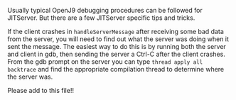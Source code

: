 <!--
Copyright (c) 2018, 2019 IBM Corp. and others

This program and the accompanying materials are made available under
the terms of the Eclipse Public License 2.0 which accompanies this
distribution and is available at https://www.eclipse.org/legal/epl-2.0/
or the Apache License, Version 2.0 which accompanies this distribution and
is available at https://www.apache.org/licenses/LICENSE-2.0.

This Source Code may also be made available under the following
Secondary Licenses when the conditions for such availability set
forth in the Eclipse Public License, v. 2.0 are satisfied: GNU
General Public License, version 2 with the GNU Classpath
Exception [1] and GNU General Public License, version 2 with the
OpenJDK Assembly Exception [2].

[1] https://www.gnu.org/software/classpath/license.html
[2] http://openjdk.java.net/legal/assembly-exception.html

SPDX-License-Identifier: EPL-2.0 OR Apache-2.0 OR GPL-2.0 WITH Classpath-exception-2.0 OR LicenseRef-GPL-2.0 WITH Assembly-exception
-->

Usually typical OpenJ9 debugging procedures can be followed for JITServer. But there are a few JITServer specific tips and tricks.

If the client crashes in `handleServerMessage` after receiving some bad data from the server, you will need to find out what the server was doing when it sent the message. The easiest way to do this is by running both the server and client in gdb, then sending the server a Ctrl-C after the client crashes. From the gdb prompt on the server you can type `thread apply all backtrace` and find the appropriate compilation thread to determine where the server was.

Please add to this file!!
